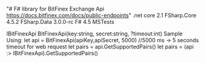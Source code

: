 "# F# library for BitFinex Exchange Api https://docs.bitfinex.com/docs/public-endpoints" 
   .net core 2.1
   FSharp.Core 4.5.2
   FSharp.Data 3.0.0-rc
   F# 4.5
   MSTests

   IBitFinexApi
   BitFinexApi(key:string, secret:string, ?timeout:int)
   Sample Using:
	let api = BitFinexApi(apiKey,apiSecret, 5000) //5000 ms -> 5 seconds timeout for web request
        let pairs = api.GetSupportedPairs()
        let pairs = (api :> IBitFinexApi).GetSupportedPairs()
